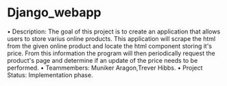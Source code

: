 # Django_webapp
  • Description: The goal of this project is to create an application that allows users to store varius online products.
    This application will scrape the html from the given online product and locate the html component storing it's price. From this           information the program will then periodically request the product's page and determine if an update of the price needs to be             performed.
  • Teammembers: Muniker Aragon,Trever Hibbs.
  • Project Status: Implementation phase. 

